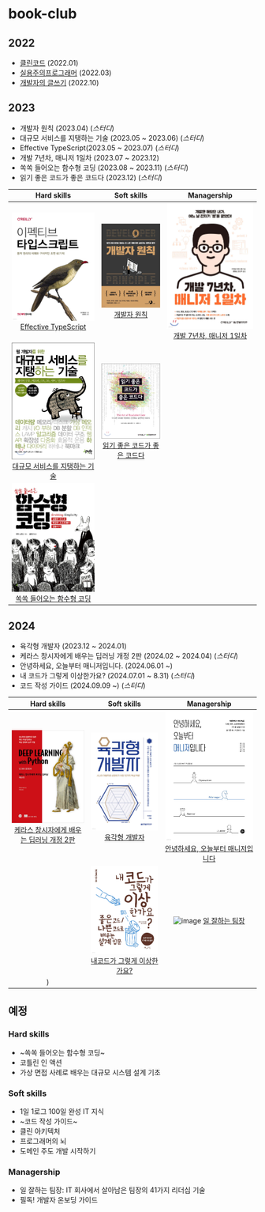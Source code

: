 # book-club

## 2022

- [클린코드](https://msyu1207.tistory.com/category/Books/%ED%81%B4%EB%A6%B0%EC%BD%94%EB%93%9C) (2022.01)
- [실용주의프로그래머](https://msyu1207.tistory.com/category/Books/%EC%8B%A4%EC%9A%A9%EC%A3%BC%EC%9D%98%20%ED%94%84%EB%A1%9C%EA%B7%B8%EB%9E%98%EB%A8%B8) (2022.03)
- [개발자의 글쓰기](https://msyu1207.tistory.com/entry/%ED%94%84%EB%A1%9C%EA%B7%B8%EB%9E%98%EB%A8%B8%EC%9D%98-%EA%B8%80%EC%93%B0%EA%B8%B0-%EA%B3%A0%EB%AF%BC-%EB%81%9D-%EA%B0%9C%EB%B0%9C%EC%9E%90%EC%9D%98-%EA%B8%80%EC%93%B0%EA%B8%B0) (2022.10)

## 2023

- 개발자 원칙 (2023.04) (_스터디_)
- 대규모 서비스를 지탱하는 기술 (2023.05 ~ 2023.06) (_스터디_)
- Effective TypeScript(2023.05 ~ 2023.07) (_스터디_)
- 개발 7년차, 매니저 1일차 (2023.07 ~ 2023.12)
- 쏙쏙 들어오는 함수형 코딩 (2023.08 ~ 2023.11) (_스터디_)
- 읽기 좋은 코드가 좋은 코드다 (2023.12) (_스터디_)

|                                                           Hard skills                                                            |                                                          Soft skills                                                           |                                                       Managership                                                       |
| :------------------------------------------------------------------------------------------------------------------------------: | :----------------------------------------------------------------------------------------------------------------------------: | :---------------------------------------------------------------------------------------------------------------------: |
|         ![Effective TypeScript](/image/image2.png) [Effective TypeScript](https://www.yes24.com/Product/Goods/102124327)         |                 ![개발자 원칙](/image/image.png) [개발자 원칙](https://www.yes24.com/Product/Goods/115852769)                  | ![개발 7년차, 매니저 1일차](/image/image1.png) [개발 7년차, 매니저 1일차](https://www.yes24.com/Product/Goods/87336637) |
| ![대규모 서비스를 지탱하는 기술](/image/image3.png) [대규모 서비스를 지탱하는 기술](https://www.yes24.com/Product/Goods/4667932) | ![읽기 좋은 코드가 좋은 코드다](/image/image4.png) [읽기 좋은 코드가 좋은 코드다](https://www.yes24.com/Product/Goods/6692314) |                                                                                                                         |
|                ![f](/image/image8.png) [쏙쏙 들어오는 함수형 코딩](https://www.yes24.com/Product/Goods/108748841)                |                                                                                                                                |                                                                                                                         |

## 2024

- 육각형 개발자 (2023.12 ~ 2024.01)
- 케라스 창시자에게 배우는 딥러닝 개정 2판 (2024.02 ~ 2024.04) (_스터디_)
- 안녕하세요, 오늘부터 매니저입니다. (2024.06.01 ~)
- 내 코드가 그렇게 이상한가요? (2024.07.01 ~ 8.31) (_스터디_)
- 코드 작성 가이드 (2024.09.09 ~) (_스터디_)

|                                                    Hard skills                                                    |                                              Soft skills                                              |                                                Managership                                                 |
| :---------------------------------------------------------------------------------------------------------------: | :---------------------------------------------------------------------------------------------------: | :--------------------------------------------------------------------------------------------------------: |
| ![k](/image/image5.png) [케라스 창시자에게 배우는 딥러닝 개정 2판](https://www.yes24.com/Product/Goods/112012471) |        ![p](/image/image7.png) [육각형 개발자](https://www.yes24.com/Product/Goods/120215040)         | ![m](/image/image6.png) [안녕하세요, 오늘부터 매니저입니다](https://www.yes24.com/Product/Goods/123758048) |
|                                                                                                                   | ![p](/image/image9.jpeg) [내코드가 그렇게 이상한가요?](https://www.yes24.com/Product/Goods/119287779) |   ![image](https://github.com/user-attachments/assets/d55d16c1-e910-4dc9-b10f-a6fbedeb8494) [일 잘하는 팀장](https://www.yes24.com/Product/Goods/125692594)
)                                                                                                         |

## 예정

### Hard skills
- ~쏙쏙 들어오는 함수형 코딩~
- 코틀린 인 액션
- 가상 면접 사례로 배우는 대규모 시스템 설계 기초
  
### Soft skills
- 1일 1로그 100일 완성 IT 지식
- ~코드 작성 가이드~
- 클린 아키텍처
- 프로그래머의 뇌
- 도메인 주도 개발 시작하기

### Managership
- 일 잘하는 팀장: IT 회사에서 살아남은 팀장의 41가지 리더십 기술
- 필독! 개발자 온보딩 가이드

